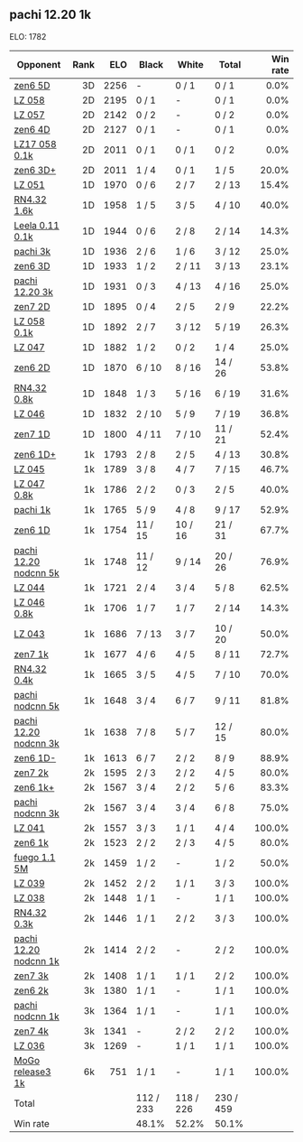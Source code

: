 ## pachi 12.20 1k ##

ELO: 1782

Opponent | Rank | ELO | Black | White | Total | Win rate
---------|-----:|----:|-------|-------|-------|-------:
[zen6 5D](zen6%205D.md) | 3D | 2256 | - | 0 / 1 | 0 / 1 | 0.0%
[LZ 058](LZ%20058.md) | 2D | 2195 | 0 / 1 | - | 0 / 1 | 0.0%
[LZ 057](LZ%20057.md) | 2D | 2142 | 0 / 2 | - | 0 / 2 | 0.0%
[zen6 4D](zen6%204D.md) | 2D | 2127 | 0 / 1 | - | 0 / 1 | 0.0%
[LZ17 058 0.1k](LZ17%20058%200.1k.md) | 2D | 2011 | 0 / 1 | 0 / 1 | 0 / 2 | 0.0%
[zen6 3D+](zen6%203D+.md) | 2D | 2011 | 1 / 4 | 0 / 1 | 1 / 5 | 20.0%
[LZ 051](LZ%20051.md) | 1D | 1970 | 0 / 6 | 2 / 7 | 2 / 13 | 15.4%
[RN4.32 1.6k](RN4.32%201.6k.md) | 1D | 1958 | 1 / 5 | 3 / 5 | 4 / 10 | 40.0%
[Leela 0.11 0.1k](Leela%200.11%200.1k.md) | 1D | 1944 | 0 / 6 | 2 / 8 | 2 / 14 | 14.3%
[pachi 3k](pachi%203k.md) | 1D | 1936 | 2 / 6 | 1 / 6 | 3 / 12 | 25.0%
[zen6 3D](zen6%203D.md) | 1D | 1933 | 1 / 2 | 2 / 11 | 3 / 13 | 23.1%
[pachi 12.20 3k](pachi%2012.20%203k.md) | 1D | 1931 | 0 / 3 | 4 / 13 | 4 / 16 | 25.0%
[zen7 2D](zen7%202D.md) | 1D | 1895 | 0 / 4 | 2 / 5 | 2 / 9 | 22.2%
[LZ 058 0.1k](LZ%20058%200.1k.md) | 1D | 1892 | 2 / 7 | 3 / 12 | 5 / 19 | 26.3%
[LZ 047](LZ%20047.md) | 1D | 1882 | 1 / 2 | 0 / 2 | 1 / 4 | 25.0%
[zen6 2D](zen6%202D.md) | 1D | 1870 | 6 / 10 | 8 / 16 | 14 / 26 | 53.8%
[RN4.32 0.8k](RN4.32%200.8k.md) | 1D | 1848 | 1 / 3 | 5 / 16 | 6 / 19 | 31.6%
[LZ 046](LZ%20046.md) | 1D | 1832 | 2 / 10 | 5 / 9 | 7 / 19 | 36.8%
[zen7 1D](zen7%201D.md) | 1D | 1800 | 4 / 11 | 7 / 10 | 11 / 21 | 52.4%
[zen6 1D+](zen6%201D+.md) | 1k | 1793 | 2 / 8 | 2 / 5 | 4 / 13 | 30.8%
[LZ 045](LZ%20045.md) | 1k | 1789 | 3 / 8 | 4 / 7 | 7 / 15 | 46.7%
[LZ 047 0.8k](LZ%20047%200.8k.md) | 1k | 1786 | 2 / 2 | 0 / 3 | 2 / 5 | 40.0%
[pachi 1k](pachi%201k.md) | 1k | 1765 | 5 / 9 | 4 / 8 | 9 / 17 | 52.9%
[zen6 1D](zen6%201D.md) | 1k | 1754 | 11 / 15 | 10 / 16 | 21 / 31 | 67.7%
[pachi 12.20 nodcnn 5k](pachi%2012.20%20nodcnn%205k.md) | 1k | 1748 | 11 / 12 | 9 / 14 | 20 / 26 | 76.9%
[LZ 044](LZ%20044.md) | 1k | 1721 | 2 / 4 | 3 / 4 | 5 / 8 | 62.5%
[LZ 046 0.8k](LZ%20046%200.8k.md) | 1k | 1706 | 1 / 7 | 1 / 7 | 2 / 14 | 14.3%
[LZ 043](LZ%20043.md) | 1k | 1686 | 7 / 13 | 3 / 7 | 10 / 20 | 50.0%
[zen7 1k](zen7%201k.md) | 1k | 1677 | 4 / 6 | 4 / 5 | 8 / 11 | 72.7%
[RN4.32 0.4k](RN4.32%200.4k.md) | 1k | 1665 | 3 / 5 | 4 / 5 | 7 / 10 | 70.0%
[pachi nodcnn 5k](pachi%20nodcnn%205k.md) | 1k | 1648 | 3 / 4 | 6 / 7 | 9 / 11 | 81.8%
[pachi 12.20 nodcnn 3k](pachi%2012.20%20nodcnn%203k.md) | 1k | 1638 | 7 / 8 | 5 / 7 | 12 / 15 | 80.0%
[zen6 1D-](zen6%201D-.md) | 1k | 1613 | 6 / 7 | 2 / 2 | 8 / 9 | 88.9%
[zen7 2k](zen7%202k.md) | 2k | 1595 | 2 / 3 | 2 / 2 | 4 / 5 | 80.0%
[zen6 1k+](zen6%201k+.md) | 2k | 1567 | 3 / 4 | 2 / 2 | 5 / 6 | 83.3%
[pachi nodcnn 3k](pachi%20nodcnn%203k.md) | 2k | 1567 | 3 / 4 | 3 / 4 | 6 / 8 | 75.0%
[LZ 041](LZ%20041.md) | 2k | 1557 | 3 / 3 | 1 / 1 | 4 / 4 | 100.0%
[zen6 1k](zen6%201k.md) | 2k | 1523 | 2 / 2 | 2 / 3 | 4 / 5 | 80.0%
[fuego 1.1 5M](fuego%201.1%205M.md) | 2k | 1459 | 1 / 2 | - | 1 / 2 | 50.0%
[LZ 039](LZ%20039.md) | 2k | 1452 | 2 / 2 | 1 / 1 | 3 / 3 | 100.0%
[LZ 038](LZ%20038.md) | 2k | 1448 | 1 / 1 | - | 1 / 1 | 100.0%
[RN4.32 0.3k](RN4.32%200.3k.md) | 2k | 1446 | 1 / 1 | 2 / 2 | 3 / 3 | 100.0%
[pachi 12.20 nodcnn 1k](pachi%2012.20%20nodcnn%201k.md) | 2k | 1414 | 2 / 2 | - | 2 / 2 | 100.0%
[zen7 3k](zen7%203k.md) | 2k | 1408 | 1 / 1 | 1 / 1 | 2 / 2 | 100.0%
[zen6 2k](zen6%202k.md) | 3k | 1380 | 1 / 1 | - | 1 / 1 | 100.0%
[pachi nodcnn 1k](pachi%20nodcnn%201k.md) | 3k | 1364 | 1 / 1 | - | 1 / 1 | 100.0%
[zen7 4k](zen7%204k.md) | 3k | 1341 | - | 2 / 2 | 2 / 2 | 100.0%
[LZ 036](LZ%20036.md) | 3k | 1269 | - | 1 / 1 | 1 / 1 | 100.0%
[MoGo release3 1k](MoGo%20release3%201k.md) | 6k | 751 | 1 / 1 | - | 1 / 1 | 100.0%
Total | | | 112 / 233 | 118 / 226 | 230 / 459 | 
Win rate| | | 48.1% | 52.2% | 50.1% | 
